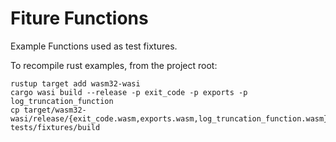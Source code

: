 # Fiture Functions

Example Functions used as test fixtures.

To recompile rust examples, from the project root:
```
rustup target add wasm32-wasi
cargo wasi build --release -p exit_code -p exports -p log_truncation_function
cp target/wasm32-wasi/release/{exit_code.wasm,exports.wasm,log_truncation_function.wasm} tests/fixtures/build
```
